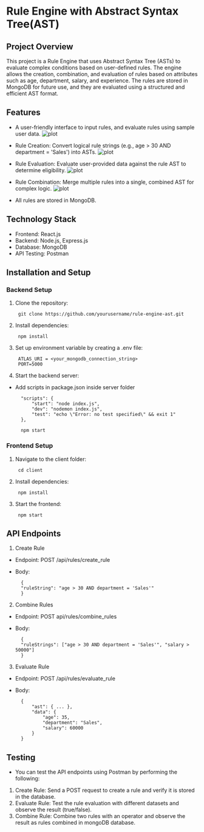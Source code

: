 # Rule Engine with Abstract Syntax Tree(AST)

## Project Overview

This project is a Rule Engine that uses Abstract Syntax Tree (ASTs) to evaluate complex conditions based on user-defined rules. 
The engine allows the creation, combination, and evaluation of rules based on attributes such as age, department, salary, and experience.
The rules are stored in MongoDB for future use, and they are evaluated using a structured and efficient AST format.

## Features

- A user-friendly interface to input rules, and evaluate rules using sample user data.
![plot](./preview1.png)

- Rule Creation: Convert logical rule strings (e.g., age > 30 AND department = 'Sales') into ASTs.
![plot](./preview2.png)

- Rule Evaluation: Evaluate user-provided data against the rule AST to determine eligibility.
![plot](./preview3.png)

- Rule Combination: Merge multiple rules into a single, combined AST for complex logic.
![plot](./preview4.png)

-  All rules are stored in MongoDB.

## Technology Stack

- Frontend: React.js
- Backend: Node.js, Express.js
- Database: MongoDB
- API Testing: Postman

## Installation and Setup

### Backend Setup
1. Clone the repository:
    
        git clone https://github.com/yourusername/rule-engine-ast.git

2. Install dependencies:

        npm install

3. Set up environment variable by creating a .env file:
        
        ATLAS_URI = <your_mongodb_connection_string>
        PORT=5000

4. Start the backend server:

- Add scripts in package.json inside server folder

        "scripts": {
            "start": "node index.js",
            "dev": "nodemon index.js",
            "test": "echo \"Error: no test specified\" && exit 1"
        },
        
        npm start


### Frontend Setup

1. Navigate to the client folder:
        
        cd client

2. Install dependencies:
        
        npm install

3. Start the frontend:
        
        npm start

## API Endpoints

1. Create Rule
- Endpoint: POST /api/rules/create_rule
- Body:
        
        {
        "ruleString": "age > 30 AND department = 'Sales'"
        }

2. Combine Rules
- Endpoint: POST api/rules/combine_rules
- Body:
        
        {
        "ruleStrings": ["age > 30 AND department = 'Sales'", "salary > 50000"]
        }

3. Evaluate Rule
- Endpoint: POST /api/rules/evaluate_rule
- Body:
        
        {
            "ast": { ... }, 
            "data": {
                "age": 35,
                "department": "Sales",
                "salary": 60000
            }
        }

## Testing
- You can test the API endpoints using Postman by performing the following:
1. Create Rule: Send a POST request to create a rule and verify it is stored in the database.
2. Evaluate Rule: Test the rule evaluation with different datasets and observe the result (true/false).
3. Combine Rule: Combine two rules with an operator and observe the result as rules combined in mongoDB database.




